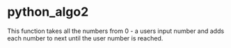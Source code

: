 # python_algo2
This function takes all the numbers from 0 - a users input number and adds each number to next until the user number is reached.
